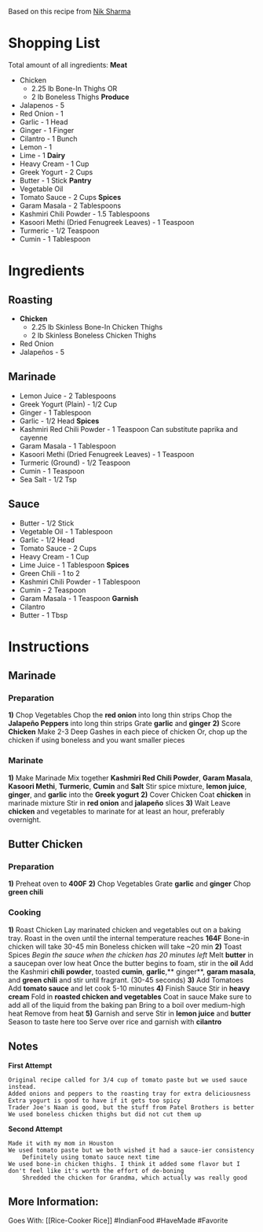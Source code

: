 Based on this recipe from [Nik Sharma](https://niksharmacooks.com/butter-chicken/)
# Shopping List
Total amount of all ingredients:
**Meat**
* Chicken
	* 2.25 lb Bone-In Thighs
		OR 
	* 2 lb Boneless Thighs
**Produce**
* Jalapenos - 5
* Red Onion - 1
* Garlic - 1 Head
* Ginger - 1 Finger
* Cilantro - 1 Bunch
* Lemon - 1
* Lime - 1
**Dairy**
* Heavy Cream - 1 Cup
* Greek Yogurt - 2 Cups
* Butter - 1 Stick
**Pantry**
* Vegetable Oil
* Tomato Sauce - 2 Cups
**Spices**
* Garam Masala - 2 Tablespoons
* Kashmiri Chili Powder - 1.5 Tablespoons
* Kasoori Methi (Dried Fenugreek Leaves) - 1 Teaspoon
* Turmeric - 1/2 Teaspoon
* Cumin - 1 Tablespoon
# Ingredients
## Roasting
* **Chicken**
	* 2.25 lb Skinless Bone-In Chicken Thighs
	* 2 lb Skinless Boneless Chicken Thighs
* Red Onion
* Jalapeños - 5
## Marinade
* Lemon Juice - 2 Tablespoons
* Greek Yogurt (Plain) - 1/2 Cup
* Ginger - 1 Tablespoon
* Garlic - 1/2 Head
**Spices**
* Kashmiri Red Chili Powder - 1 Teaspoon
	Can substitute paprika and cayenne
* Garam Masala - 1 Tablespoon
* Kasoori Methi (Dried Fenugreek Leaves) - 1 Teaspoon
* Turmeric (Ground) - 1/2 Teaspoon
* Cumin - 1 Teaspoon
* Sea Salt - 1/2 Tsp
## Sauce
* Butter - 1/2 Stick
* Vegetable Oil - 1 Tablespoon
* Garlic - 1/2 Head
* Tomato Sauce - 2 Cups
* Heavy Cream - 1 Cup
* Lime Juice - 1 Tablespoon
**Spices**
* Green Chili - 1 to 2
* Kashmiri Chili Powder - 1 Tablespoon
* Cumin - 2 Teaspoon
* Garam Masala - 1 Teaspoon
**Garnish**
* Cilantro
* Butter - 1 Tbsp

# Instructions
## Marinade
### Preparation
**1)** Chop Vegetables
	Chop the **red onion** into long thin strips
	Chop the **Jalapeño Peppers** into long thin strips
	Grate **garlic** and **ginger**
**2)** Score **Chicken**
	Make 2-3 Deep Gashes in each piece of chicken
		Or, chop up the chicken if using boneless and you want smaller pieces
### Marinate
**1)** Make Marinade
	Mix together **Kashmiri Red Chili Powder**, **Garam Masala**, **Kasoori Methi**, **Turmeric**, **Cumin** and **Salt**
	Stir spice mixture, **lemon juice**, **ginger**, and **garlic** into the **Greek yogurt**
**2)** Cover Chicken
	Coat **chicken** in marinade mixture
	Stir in **red onion** and **jalapeño** slices
**3)** Wait
	Leave **chicken** and vegetables to marinate for at least an hour, preferably overnight.
## Butter Chicken
### Preparation
**1)** Preheat oven to **400F**
**2)** Chop Vegetables
	Grate **garlic** and **ginger**
	Chop **green chili**
### Cooking
**1)** Roast Chicken
	Lay marinated chicken and vegetables out on a baking tray.
	Roast in the oven until the internal temperature reaches **164F**
		Bone-in chicken will take 30-45 min
		Boneless chicken will take ~20 min
**2)** Toast Spices
*Begin the sauce when the chicken has 20 minutes left*
	Melt **butter** in a saucepan over low heat
	Once the butter begins to foam, stir in the **oil**
	Add the Kashmiri **chili powder**, toasted **cumin**, **garlic**,** ginger**, **garam masala**, and **green chili** and stir until fragrant. (30-45 seconds)
**3)** Add Tomatoes
	Add **tomato sauce** and let cook 5-10 minutes
**4)** Finish Sauce
	Stir in **heavy cream**
	Fold in **roasted chicken and vegetables**
		Coat in sauce
		Make sure to add all of the liquid from the baking pan
	Bring to a boil over medium-high heat
	Remove from heat
**5)** Garnish and serve
	Stir in **lemon juice** and **butter**
		Season to taste here too
	Serve over rice and garnish with **cilantro**

## Notes
**First Attempt**
```
Original recipe called for 3/4 cup of tomato paste but we used sauce instead.
Added onions and peppers to the roasting tray for extra deliciousness
Extra yogurt is good to have if it gets too spicy
Trader Joe's Naan is good, but the stuff from Patel Brothers is better
We used boneless chicken thighs but did not cut them up
```
**Second Attempt**
```
Made it with my mom in Houston
We used tomato paste but we both wished it had a sauce-ier consistency
	Definitely using tomato sauce next time
We used bone-in chicken thighs. I think it added some flavor but I don't feel like it's worth the effort of de-boning
	Shredded the chicken for Grandma, which actually was really good
```
## More Information:
Goes With: [[Rice-Cooker Rice]]
#IndianFood #HaveMade #Favorite